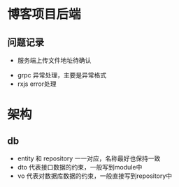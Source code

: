 # 博客项目后端

## 问题记录

- 服务端上传文件地址待确认
* grpc 异常处理，主要是异常格式
* rxjs error处理

# 架构
## db
* entity 和 repository 一一对应，名称最好也保持一致
* dto 代表接口数据的约束，一般写到module中
* vo 代表对数据库数据的约束，一般直接写到repository中
